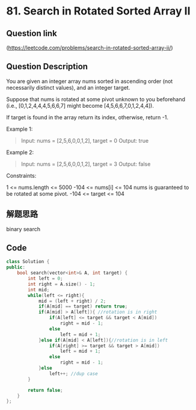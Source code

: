 # 81. Search in Rotated Sorted Array II

## Question link
(https://leetcode.com/problems/search-in-rotated-sorted-array-ii/)

## Question Description
You are given an integer array nums sorted in ascending order (not necessarily distinct values), and an integer target.

Suppose that nums is rotated at some pivot unknown to you beforehand (i.e., [0,1,2,4,4,4,5,6,6,7] might become [4,5,6,6,7,0,1,2,4,4]).

If target is found in the array return its index, otherwise, return -1.

Example 1:

>Input: nums = [2,5,6,0,0,1,2], target = 0
>Output: true

Example 2:

>Input: nums = [2,5,6,0,0,1,2], target = 3
>Output: false
 
Constraints:

1 <= nums.length <= 5000
-104 <= nums[i] <= 104
nums is guaranteed to be rotated at some pivot.
-104 <= target <= 104

## 解题思路
binary search

## Code
```c++
class Solution {
public:
    bool search(vector<int>& A, int target) {
    	int left = 0;
    	int right = A.size() - 1;
    	int mid;
    	while(left <= right){
    		mid = (left + right) / 2;
    		if(A[mid] == target) return true;
    		if(A[mid] > A[left]){ //rotation is in right
    			if(A[left] <= target && target < A[mid])
    				right = mid - 1;
    			else
    				left = mid + 1;
    		}else if(A[mid] < A[left]){//rotation is in left
    			if(A[right] >= target && target > A[mid])
    				left = mid + 1;
    			else
    				right = mid - 1;
    		}else
                left++; //dup case
    	}

    	return false;
    }
};
```